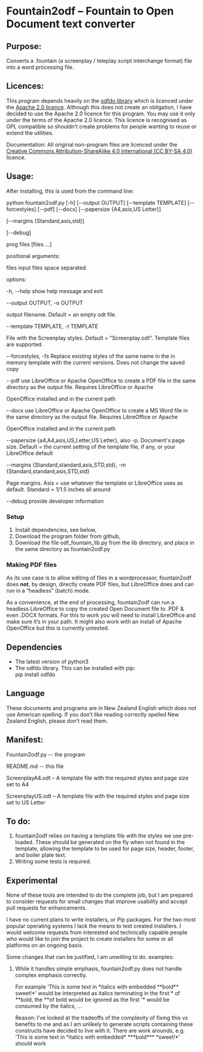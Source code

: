 # Fountain2odf – Fountain to Open Document text converter

## Purpose:

Converts a .fountain (a screenplay / teleplay script interchange format)
file into a word processing file.

## Licences:

This program depends heavily on the [odfdo
library](https://github.com/jdum/odfdo) which is licenced under the
[Apache 2.0 licence](https://www.apache.org/licenses/LICENSE-2.0).
Although this does not create an obligation, I have decided to use the
Apache 2.0 licence for this program. You may use it only under the terms
of the Apache 2.0 licence. This licence is recognised as GPL compatible
so shouldn’t create problems for people wanting to reuse or extend the
utilities.

Documentation: All original non-program files are licenced under the
[Creative Commons Attribution-ShareAlike 4.0 International (CC
BY-SA 4.0)](https://creativecommons.org/licenses/by-sa/4.0/) licence.

## Usage:

After installing, this is used from the command line:

python fountain2odf.py \[-h\] \[--output OUTPUT\] \[--template
TEMPLATE\] \[--forcestyles\] \[--pdf\] \[--docx\] \[--papersize
{A4,asis,US Letter}\]

\[--margins {Standard,asis,std}\]

\[--debug\]

prog files \[files ...\]

positional arguments:

files                input files space separated

options:

\-h, --help           show help message and exit

\--output OUTPUT, -o OUTPUT

output filename. Default = an empty odt file.

\--template TEMPLATE, -t TEMPLATE

File with the Screenplay styles. Default = "Screenplay.odt". Template
files are supported.

\--forcestyles, -fs   Replace existing styles of the same name in the in
memory template with the current versions. Does not change the saved
copy

\--pdf                use LibreOffice or Apache OpenOffice to create a
PDF file in the same directory as the output file. Requires LibreOffice
or Apache

OpenOffice installed and in the current path

\--docx               use LibreOffice or Apache OpenOffice to create a
MS Word file in the same directory as the output file. Requires
LibreOffice or Apache

OpenOffice installed and in the current path

\--papersize {a4,A4,asis,US,Letter,US Letter}, also -p. Document's page
size. Default = the current setting of the template file, if any, or
your LibreOffice default

\--margins {Standard,standard,asis,STD,std}, -m
{Standard,standard,asis,STD,std}

Page margins. Asis = use whatever the template or LibreOffice uses as
default. Standard = 1/1.5 inches all around

\--debug              provide developer information

### Setup

1.  Install dependencies, see below,
2.  Download the program folder from github,
3.  Download the file odf\_fountain\_lib.py from the lib directory, and
    place in the same directory as fountain2odf.py

### Making PDF files

As its use case is to allow editing of files in a wordprocessor,
fountain2odf does **not**, by design, directly create PDF files, but
LibreOffice does and can run in a “headless” (batch) mode. 

As a convenience, at the end of processing, fountain2odf can run a
headless LibreOffice to copy the created Open Document file to .PDF &
even .DOCX formats. For this to work you will need to install
LibreOffice and make sure it’s in your path. It might also work with an
install of Apache OpenOffice but this is currently untested.

## Dependencies

  - The latest version of python3
  - The odfdo library. This can be installed with pip:  
    pip install odfdo

## Language

These documents and programs are in New Zealand English which does not
use American spelling. If you don’t like reading correctly spelled New
Zealand English, please don’t read them.

## Manifest:

Fountain2odf.py -- the program

README.md -- this file

ScreenplayA4.odt – A template file with the required styles and page
size set to A4

ScreenplayUS.odt – A template file with the required styles and page
size set to US Letter

## To do:

1.  fountain2odf relies on having a template file with the styles we use
    pre-loaded. These should be generated on the fly when not found in
    the template, allowing the template to be used for page size,
    header, footer, and boiler plate text.
2.  Writing some tests is required.

## Experimental

None of these tools are intended to do the complete job, but I am
prepared to consider requests for small changes that improve usability
and accept pull requests for enhancements.

I have no current plans to write installers, or Pip packages. For the
two most popular operating systems I lack the means to test created
installers. I would welcome requests from interested and technically
capable people who would like to join the project to create installers
for some or all platforms on an ongoing basis.

Some changes that can be justified, I am unwilling to do. examples:

1.  While it handles simple emphasis, fountain2odf.py does not handle
    complex emphasis correctly.  
      
    For example ‘This is some text in \*italics with embedded
    \*\*bold\*\* sweet\!\*’ would be interpreted as italics terminating
    in the first \* of \*\*bold, the \*\*of bold would be ignored as the
    first ‘\* would be consumed by the italics, ...  
      
    Reason: I’ve looked at the tradeoffs of the complexity of fixing
    this vs benefits to me and as I am unlikely to generate scripts
    containing these constructs have decided to live with it. There are
    work arounds, e.g. ‘This is some text in \*italics with embedded\*
    \*\*\*bold\*\*\* \*sweet\!\*’ should work
